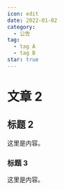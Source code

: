 ```yaml
---
icon: edit
date: 2022-01-02
category:
  - 公告
tag:
  - tag A
  - tag B
star: true
---
```


# 文章 2

## 标题 2

这里是内容。

### 标题 3

这里是内容。
